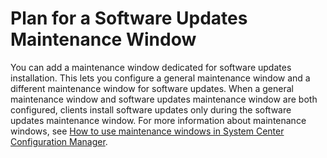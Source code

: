 



#  <a name="BKMK_MaintenanceWindow"></a> Plan for a Software Updates Maintenance Window  
 You can add a maintenance window dedicated for software updates installation. This lets you configure a general maintenance window and a different maintenance window for software updates. When a general maintenance window and software updates maintenance window are both configured, clients install software updates only during the software updates maintenance window. For more information about maintenance windows, see [How to use maintenance windows in System Center Configuration Manager](../../core/clients/manage/collections/use-maintenance-windows.md).  

